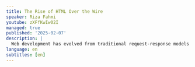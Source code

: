 ```yaml
---
title: The Rise of HTML Over the Wire
speaker: Riza Fahmi
youtube: zXFfKwIw02I
managed: true
published: '2025-02-07'
description: |
  Web development has evolved from traditional request-response models to complex single-page applications (SPAs). While SPAs brought interactivity, they also introduced complexity and performance challenges. Enter "HTML over the Wire" - a return to simplicity with modern benefits. This talk looks at HTML-first techniques like LiveView, Hotwire, and HTMX. These tools are changing how we build web apps. We'll explore the key ideas behind this approach. You'll see how it uses basic web tech to create dynamic, responsive application. At the end of this talk, audience will learn: - The evolution from traditional web apps to SPAs, and why HTML over the Wire emerged - Core concepts and how they differ from SPA approaches - Real-world implementation examples - Performance benefits and potential drawbacks This talk is for everyone in web development. Experienced developers will find ways to simplify their work. Newcomers will learn efficient methods for building interactive apps. You'll gain insights into a powerful new approach to web development.
language: en
subtitles: [en]
---
```

